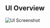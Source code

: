 ## UI Overview
![UI Screenshot]([https://res.cloudinary.com/your-cloud-name/image/upload/v1612351234/qr-code-component_xfrlc1.png](https://collection.cloudinary.com/dq3z3wucx/21ab8077014b3bfd0cdcc1da9d7ffd5a)
)
